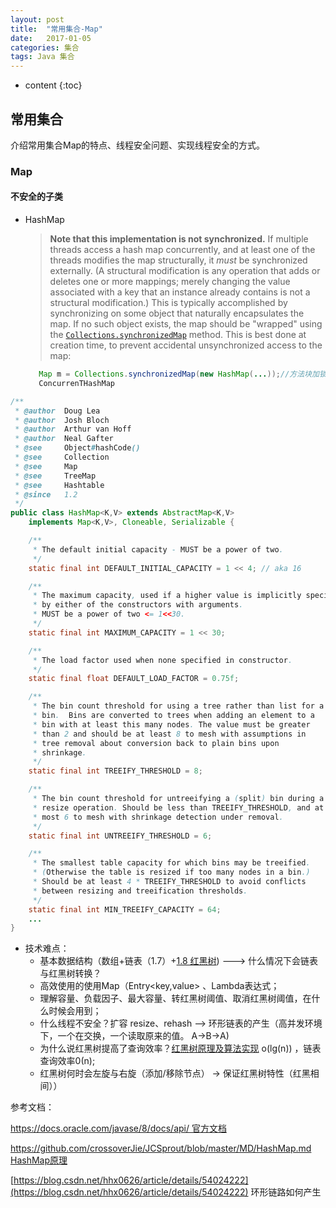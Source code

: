 ```yaml
---
layout: post
title:  "常用集合-Map"
date:   2017-01-05
categories: 集合
tags: Java 集合
---
```


* content
{:toc}
## 常用集合

 介绍常用集合Map的特点、线程安全问题、实现线程安全的方式。



 ### Map
 #### 不安全的子类

- HashMap

  >**Note that this implementation is not synchronized.** If multiple threads access a hash map concurrently, and at least one of the threads modifies the map structurally, it *must* be synchronized externally. (A structural modification is any operation that adds or deletes one or more mappings; merely changing the value associated with a key that an instance already contains is not a structural modification.) This is typically accomplished by synchronizing on some object that naturally encapsulates the map. If no such object exists, the map should be "wrapped" using the [`Collections.synchronizedMap`](https://docs.oracle.com/javase/8/docs/api/java/util/Collections.html#synchronizedMap-java.util.Map-) method. This is best done at creation time, to prevent accidental unsynchronized access to the map:

  ```java
     Map m = Collections.synchronizedMap(new HashMap(...));//方法块加锁
     ConcurrenTHashMap
  ```

```java
/**
 * @author  Doug Lea
 * @author  Josh Bloch
 * @author  Arthur van Hoff
 * @author  Neal Gafter
 * @see     Object#hashCode()
 * @see     Collection
 * @see     Map
 * @see     TreeMap
 * @see     Hashtable
 * @since   1.2
 */
public class HashMap<K,V> extends AbstractMap<K,V>
    implements Map<K,V>, Cloneable, Serializable {

    /**
     * The default initial capacity - MUST be a power of two.
     */
    static final int DEFAULT_INITIAL_CAPACITY = 1 << 4; // aka 16

    /**
     * The maximum capacity, used if a higher value is implicitly specified
     * by either of the constructors with arguments.
     * MUST be a power of two <= 1<<30.
     */
    static final int MAXIMUM_CAPACITY = 1 << 30;

    /**
     * The load factor used when none specified in constructor.
     */
    static final float DEFAULT_LOAD_FACTOR = 0.75f;

    /**
     * The bin count threshold for using a tree rather than list for a
     * bin.  Bins are converted to trees when adding an element to a
     * bin with at least this many nodes. The value must be greater
     * than 2 and should be at least 8 to mesh with assumptions in
     * tree removal about conversion back to plain bins upon
     * shrinkage.
     */
    static final int TREEIFY_THRESHOLD = 8;

    /**
     * The bin count threshold for untreeifying a (split) bin during a
     * resize operation. Should be less than TREEIFY_THRESHOLD, and at
     * most 6 to mesh with shrinkage detection under removal.
     */
    static final int UNTREEIFY_THRESHOLD = 6;

    /**
     * The smallest table capacity for which bins may be treeified.
     * (Otherwise the table is resized if too many nodes in a bin.)
     * Should be at least 4 * TREEIFY_THRESHOLD to avoid conflicts
     * between resizing and treeification thresholds.
     */
    static final int MIN_TREEIFY_CAPACITY = 64;
	...
}
```

- 技术难点：
  - 基本数据结构（数组+链表（1.7）+[1.8 红黑树](https://baike.baidu.com/item/%E7%BA%A2%E9%BB%91%E6%A0%91/2413209?fr=aladdin)) ---> 什么情况下会链表与红黑树转换？
  - 高效使用的使用Map（Entry<key,value> 、Lambda表达式；
  - 理解容量、负载因子、最大容量、转红黑树阈值、取消红黑树阈值，在什么时候会用到；
  - 什么线程不安全？扩容 resize、rehash   --> 环形链表的产生（高并发环境下，一个在交换，一个读取原来的值。 A->B->A)
  - 为什么说红黑树提高了查询效率？[红黑树原理及算法实现](https://www.cnblogs.com/skywang12345/p/3245399.html) o(lg(n)) ，链表查询效率0(n);
  - 红黑树何时会左旋与右旋（添加/移除节点） -> 保证红黑树特性（红黑相间））







参考文档：

[https://docs.oracle.com/javase/8/docs/api/ 官方文档](https://docs.oracle.com/javase/8/docs/api/)

[https://github.com/crossoverJie/JCSprout/blob/master/MD/HashMap.md HashMap原理](https://github.com/crossoverJie/JCSprout/blob/master/MD/HashMap.md)

[https://blog.csdn.net/hhx0626/article/details/54024222](https://blog.csdn.net/hhx0626/article/details/54024222) 环形链路如何产生

